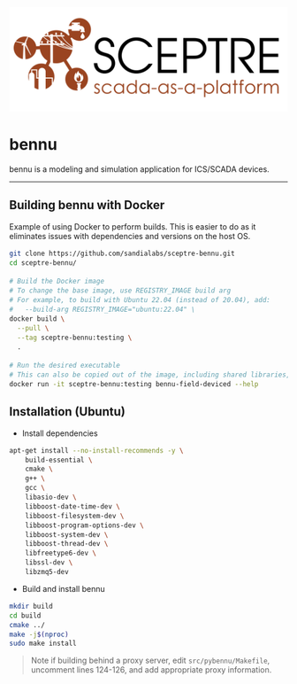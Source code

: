 ![](./.files/images/sceptre.png)

# bennu

bennu is a modeling and simulation application for ICS/SCADA devices.

---

## Building bennu with Docker
Example of using Docker to perform builds. This is easier to do as it eliminates issues with dependencies and versions on the host OS.

```bash
git clone https://github.com/sandialabs/sceptre-bennu.git
cd sceptre-bennu/

# Build the Docker image
# To change the base image, use REGISTRY_IMAGE build arg
# For example, to build with Ubuntu 22.04 (instead of 20.04), add:
#   --build-arg REGISTRY_IMAGE="ubuntu:22.04" \
docker build \
  --pull \
  --tag sceptre-bennu:testing \
  .

# Run the desired executable
# This can also be copied out of the image, including shared libraries, to another system using
docker run -it sceptre-bennu:testing bennu-field-deviced --help
```

## Installation (Ubuntu)
- Install dependencies

```bash
apt-get install --no-install-recommends -y \
    build-essential \
    cmake \
    g++ \
    gcc \
    libasio-dev \
    libboost-date-time-dev \
    libboost-filesystem-dev \
    libboost-program-options-dev \
    libboost-system-dev \
    libboost-thread-dev \
    libfreetype6-dev \
    libssl-dev \
    libzmq5-dev
```

- Build and install bennu

```bash
mkdir build
cd build
cmake ../
make -j$(nproc)
sudo make install
```
> Note if building behind a proxy server, edit `src/pybennu/Makefile`, uncomment lines 124-126, and add appropriate proxy information.
